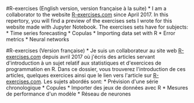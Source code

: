 #R-exercises (English version, version française à la suite)
    * I am a collaborator to the website  <a href="R-exercises.com">R-exercises.com</a> since April 2017. In this repertory, you will find a preview of the exercises sets I wrote for this website made with Jupyter Notebook. The
      exercises sets have for subjects:
        * Time series forecasting
        * Copulas
        * Importing data set with R
        * Error metrics
        * Neural networks


#R-exercises (Version française)
    * Je suis un collaborateur au site web  <a href="R-exercises.com">R-exercises.com</a> depuis avril 2017 où j'écris des articles servant d'introduction à un sujet relatif aux statistiques et d'exercices de programmation en R.
      Dans ce dossier, vous trouverez l'introduction de ces articles, quelques exercices ainsi que le lien vers l'article sur <a href="R-exercises.com">R-exercises.com</a>.  Les sujets abordés sont:
        * Prévision d'une série chronologique
        * Copules
        * Importer des jeux de données avec R
        * Mesures de performance d'un modèle
        * Réseau de neurones
